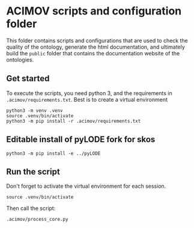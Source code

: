 # ACIMOV scripts and configuration folder

This folder contains scripts and configurations that are used to check the quality of the ontology, generate the html documentation, and ultimately build the `public` folder that contains the documentation website of the ontologies.

## Get started

To execute the scripts, you need python 3, and the requirements in `.acimov/requirements.txt`.
Best is to create a virtual environment 

```
python3 -m venv .venv
source .venv/bin/activate
python3 -m pip install -r .acimov/requirements.txt
```

## Editable install of pyLODE fork for skos

```
python3 -m pip install -e ../pyLODE
```

## Run the script

Don't forget to activate the virtual environment for each session.

```
source .venv/bin/activate
```

Then call the script:

```
.acimov/process_core.py
```
